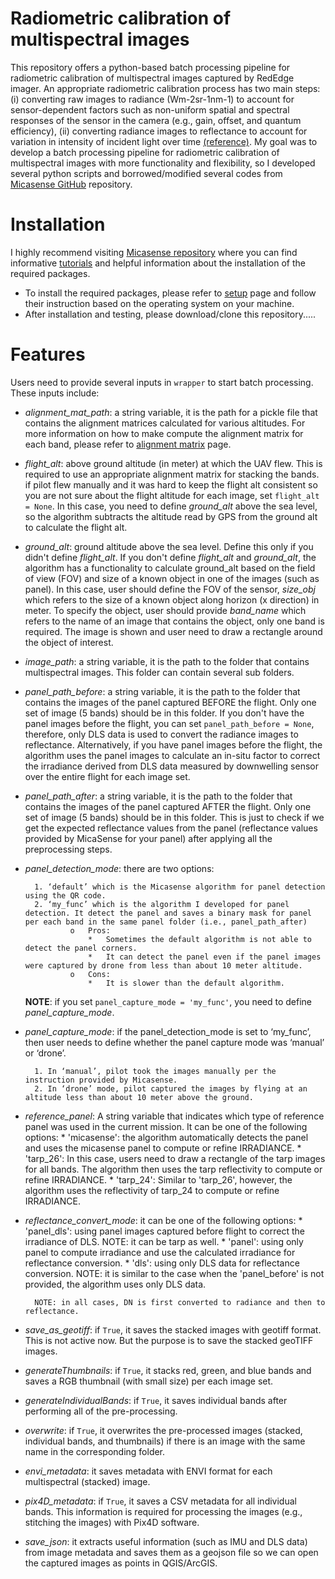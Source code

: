 # Radiometric calibration of multispectral images
This repository offers a python-based batch processing pipeline for radiometric calibration of multispectral images captured by RedEdge imager. An appropriate radiometric calibration process has two main steps: (i) converting raw images to radiance (Wm-2sr-1nm-1) to account for sensor-dependent factors such as non-uniform spatial and spectral responses of the sensor in the camera (e.g., gain, offset, and quantum efficiency), (ii) converting radiance images to reflectance to account for variation in intensity of incident light over time [(reference)](https://www.frontiersin.org/articles/10.3389/fpls.2018.01182/full#h3).
My goal was to develop a batch processing pipeline for radiometric calibration of multispectral images with more functionality and flexibility, so I developed several python scripts and borrowed/modified several codes from [Micasense GitHub](https://github.com/micasense/imageprocessing) repository.


# Installation
I highly recommend visiting [Micasense repository](https://github.com/micasense/imageprocessing) where you can find informative [tutorials](https://micasense.github.io/imageprocessing/index.html) and helpful information about the installation of the required packages.

- To install the required packages, please refer to [setup](https://micasense.github.io/imageprocessing/MicaSense%20Image%20Processing%20Setup.html) page and follow their instruction based on the operating system on your machine.
- After installation and testing, please download/clone this repository.....

# Features
Users need to provide several inputs in `wrapper` to start batch processing. These inputs include:

- *alignment_mat_path*: a string variable, it is the path for a pickle file that contains the alignment matrices calculated for various altitudes. For more information on how to make compute the alignment matrix for each band, please refer to [alignment matrix]() page.
<!-- ![test](Demo/figures_for_readmefile/alignment_dictionary.png?raw=true "alignment matrices dictionary") -->
- *flight_alt*: above ground altitude (in meter) at which the UAV flew. This is required to use an appropriate alignment matrix for stacking the bands. if pilot flew manually and it was hard to keep the flight alt consistent so you are not sure about the flight altitude for each image, set `flight_alt = None`. In this case, you need to define *ground_alt* above the sea level, so the algorithm subtracts the altitude read by GPS from the ground alt to calculate the flight alt.
- *ground_alt*: ground altitude above the sea level. Define this only if you didn't define *flight_alt*. If you don't define *flight_alt* and *ground_alt*, the algorithm has a functionality to calculate ground_alt based on the field of view (FOV) and size of a known object in one of the images (such as panel). In this case, user should define the FOV of the sensor, *size_obj* which refers to the size of a known object along horizon (x direction) in meter. To specify the object, user should provide *band_name* which refers to the name of an image that contains the object, only one band is required. The image is shown and user need to draw a rectangle around the object of interest.  
- *image_path*: a string variable, it is the path to the folder that contains multispectral images. This folder can contain several sub folders.
- *panel_path_before*: a string variable, it is the path to the folder that contains the images of the panel captured BEFORE the flight. Only one set of image (5 bands) should be in this folder. If you don't have the panel images before the flight, you can set `panel_path_before = None`, therefore, only DLS data is used to convert the radiance images to reflectance. Alternatively, if you have panel images before the flight, the algorithm uses the panel images to calculate an in-situ factor to correct the irradiance derived from DLS data measured by downwelling sensor over the entire flight for each image set.
- *panel_path_after*: a string variable, it is the path to the folder that contains the images of the panel captured AFTER the flight. Only one set of image (5 bands) should be in this folder. This is just to check if we get the expected reflectance values from the panel (reflectance values provided by MicaSense for your panel) after applying all the preprocessing steps.
- *panel_detection_mode*: there are two options:

        1. ‘default’ which is the Micasense algorithm for panel detection using the QR code.
        2. ‘my_func’ which is the algorithm I developed for panel detection. It detect the panel and saves a binary mask for panel per each band in the same panel folder (i.e., panel_path_after)
                o	Pros:
                    *	Sometimes the default algorithm is not able to detect the panel corners.
                    *	It can detect the panel even if the panel images were captured by drone from less than about 10 meter altitude.
                o	Cons:
                    *	It is slower than the default algorithm.
    **NOTE**: if you set `panel_capture_mode = 'my_func'`, you need to define *panel_capture_mode*.                 
- *panel_capture_mode*: if the panel_detection_mode is set to ‘my_func’, then user needs to define whether the panel capture mode was ‘manual’ or ‘drone’.

        1. In ‘manual’, pilot took the images manually per the instruction provided by Micasense.
        2. In ‘drone’ mode, pilot captured the images by flying at an altitude less than about 10 meter above the ground.
- *reference_panel*: A string variable that indicates which type of reference panel was used in the current mission. It can be one of the following options:
        * 'micasense': the algorithm automatically detects the panel and uses the micasense panel to compute or refine IRRADIANCE.
        * 'tarp_26': In this case, users need to draw a rectangle of the tarp images for all bands. The algorithm then uses the tarp reflectivity to compute or refine IRRADIANCE.
        * 'tarp_24': Similar to 'tarp_26', however, the algorithm uses the reflectivity of tarp_24 to compute or refine IRRADIANCE.

- *reflectance_convert_mode*:  it can be one of the following options:
        * 'panel_dls': using panel images captured before flight to correct the irradiance of DLS. NOTE: it can be  tarp as well.
        * 'panel': using only panel to compute irradiance and use the calculated irradiance for reflectance conversion.
        * 'dls': using only DLS data for reflectance conversion. NOTE: it is similar to the case when the 'panel_before' is not provided, the algorithm uses only DLS data.

        NOTE: in all cases, DN is first converted to radiance and then to reflectance.          

- *save_as_geotiff*:  if `True`, it saves the stacked images with geotiff format. This is not active now. But the purpose is to save the stacked geoTIFF images.
- *generateThumbnails*: if `True`, it stacks red, green, and blue bands and saves a RGB thumbnail (with small size) per each image set.
- *generateIndividualBands*:  if `True`, it saves individual bands after performing all of the pre-processing.
- *overwrite*:  if `True`, it overwrites the pre-processed images (stacked, individual bands, and thumbnails) if there is an image with the same name in the corresponding folder.
- *envi_metadata*: it saves metadata with ENVI format for each multispectral (stacked) image.
- *pix4D_metadata*:  if `True`, it saves a CSV metadata for all individual bands. This information is required for processing the images (e.g., stitching the images) with Pix4D software.
- *save_json*: it extracts useful information (such as IMU and DLS data) from image metadata and saves them as a geojson file so we can open the captured images as points in QGIS/ArcGIS.
